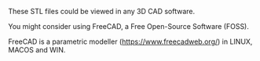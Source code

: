 These STL files could be viewed in any 3D CAD software. 

You might consider using FreeCAD, a Free Open-Source Software (FOSS).

FreeCAD is a parametric modeller (https://www.freecadweb.org/) in LINUX, MACOS and WIN.
